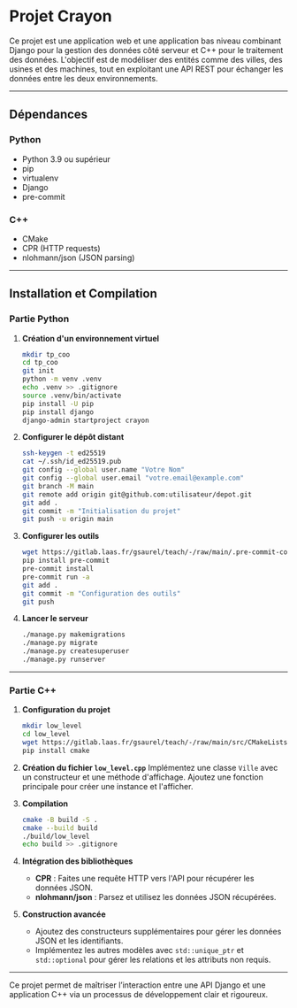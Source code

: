 # Projet Crayon

Ce projet est une application web et une application bas niveau combinant Django pour la gestion des données côté serveur et C++ pour le traitement des données. L'objectif est de modéliser des entités comme des villes, des usines et des machines, tout en exploitant une API REST pour échanger les données entre les deux environnements.

---

## Dépendances

### Python
- Python 3.9 ou supérieur
- pip
- virtualenv
- Django
- pre-commit

### C++
- CMake
- CPR (HTTP requests)
- nlohmann/json (JSON parsing)

---

## Installation et Compilation

### Partie Python
1. **Création d'un environnement virtuel**
   ```bash
   mkdir tp_coo
   cd tp_coo
   git init
   python -m venv .venv
   echo .venv >> .gitignore
   source .venv/bin/activate
   pip install -U pip
   pip install django
   django-admin startproject crayon
   ```

2. **Configurer le dépôt distant**
   ```bash
   ssh-keygen -t ed25519
   cat ~/.ssh/id_ed25519.pub
   git config --global user.name "Votre Nom"
   git config --global user.email "votre.email@example.com"
   git branch -M main
   git remote add origin git@github.com:utilisateur/depot.git
   git add .
   git commit -m "Initialisation du projet"
   git push -u origin main
   ```

3. **Configurer les outils**
   ```bash
   wget https://gitlab.laas.fr/gsaurel/teach/-/raw/main/.pre-commit-config.yaml
   pip install pre-commit
   pre-commit install
   pre-commit run -a
   git add .
   git commit -m "Configuration des outils"
   git push
   ```

4. **Lancer le serveur**
   ```bash
   ./manage.py makemigrations
   ./manage.py migrate
   ./manage.py createsuperuser
   ./manage.py runserver
   ```

---

### Partie C++
1. **Configuration du projet**
   ```bash
   mkdir low_level
   cd low_level
   wget https://gitlab.laas.fr/gsaurel/teach/-/raw/main/src/CMakeLists.txt
   pip install cmake
   ```

2. **Création du fichier `low_level.cpp`**
   Implémentez une classe `Ville` avec un constructeur et une méthode d'affichage. Ajoutez une fonction principale pour créer une instance et l'afficher.

3. **Compilation**
   ```bash
   cmake -B build -S .
   cmake --build build
   ./build/low_level
   echo build >> .gitignore
   ```

4. **Intégration des bibliothèques**
   - **CPR** : Faites une requête HTTP vers l'API pour récupérer les données JSON.
   - **nlohmann/json** : Parsez et utilisez les données JSON récupérées.

5. **Construction avancée**
   - Ajoutez des constructeurs supplémentaires pour gérer les données JSON et les identifiants.
   - Implémentez les autres modèles avec `std::unique_ptr` et `std::optional` pour gérer les relations et les attributs non requis.

---

Ce projet permet de maîtriser l’interaction entre une API Django et une application C++ via un processus de développement clair et rigoureux.

